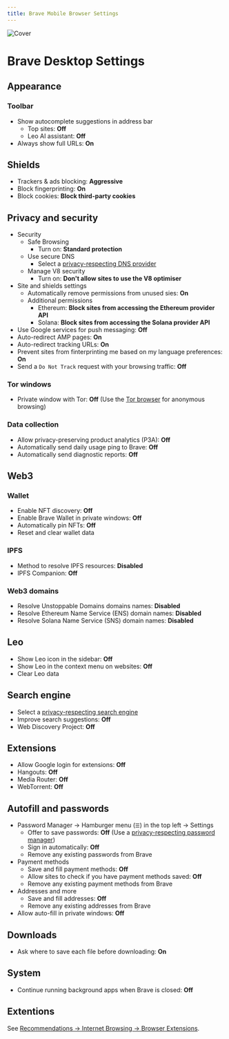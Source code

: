 ```yaml
---
title: Brave Mobile Browser Settings
---
```


![Cover](/assets/covers/brave.png)

# Brave Desktop Settings

## Appearance

### Toolbar

* Show autocomplete suggestions in address bar
  * Top sites: **Off**
  * Leo AI assistant: **Off**
* Always show full URLs: **On**

## Shields

* Trackers & ads blocking: **Aggressive**
* Block fingerprinting: **On**
* Block cookies: **Block third-party cookies**

## Privacy and security

* Security
  * Safe Browsing
    * Turn on: **Standard protection**
  * Use secure DNS
    * Select a [privacy-respecting DNS provider](/recommendations/providers/dns-resolvers)
  * Manage V8 security
    * Turn on: **Don't allow sites to use the V8 optimiser**
* Site and shields settings
  * Automatically remove permissions from unused sies: **On**
  * Additional permissions
    * Ethereum: **Block sites from accessing the Ethereum provider API**
    * Solana: **Block sites from accessing the Solana provider API**
* Use Google services for push messaging: **Off**
* Auto-redirect AMP pages: **On**
* Auto-redirect tracking URLs: **On**
* Prevent sites from finterprinting me based on my language preferences: **On**
* Send a `Do Not Track` request with your browsing traffic: **Off**

### Tor windows

* Private window with Tor: **Off** (Use the [Tor browser](/recommendations/internet-browsing/tor-browser) for anonymous browsing)

### Data collection

* Allow privacy-preserving product analytics (P3A): **Off**
* Automatically send daily usage ping to Brave: **Off**
* Automatically send diagnostic reports: **Off**

## Web3

### Wallet

* Enable NFT discovery: **Off**
* Enable Brave Wallet in private windows: **Off**
* Automatically pin NFTs: **Off**
* Reset and clear wallet data

### IPFS

* Method to resolve IPFS resources: **Disabled**
* IPFS Companion: **Off**

### Web3 domains

* Resolve Unstoppable Domains domains names: **Disabled**
* Resolve Ethereum Name Service (ENS) domain names: **Disabled**
* Resolve Solana Name Service (SNS) domain names: **Disabled**

## Leo

* Show Leo icon in the sidebar: **Off**
* Show Leo in the context menu on websites: **Off**
* Clear Leo data

## Search engine

* Select a [privacy-respecting search engine](/recommendations/internet-browsing/search-engines)
* Improve search suggestions: **Off**
* Web Discovery Project: **Off**

## Extensions

* Allow Google login for extensions: **Off**
* Hangouts: **Off**
* Media Router: **Off**
* WebTorrent: **Off**

## Autofill and passwords

* Password Manager -> Hamburger menu (`☰`) in the top left -> Settings
  * Offer to save passwords: **Off** (Use a [privacy-respecting password manager](/recommendations/software/password-managers))
  * Sign in automatically: **Off**
  * Remove any existing passwords from Brave
* Payment methods
  * Save and fill payment methods: **Off**
  * Allow sites to check if you have payment methods saved: **Off**
  * Remove any existing payment methods from Brave
* Addresses and more
  * Save and fill addresses: **Off**
  * Remove any existing addresses from Brave
* Allow auto-fill in private windows: **Off**

## Downloads

* Ask where to save each file before downloading: **On**

## System

* Continue running background apps when Brave is closed: **Off**

## Extentions

See [Recommendations -> Internet Browsing -> Browser Extensions](/recommendations/internet-browsing/browser-extensions).
